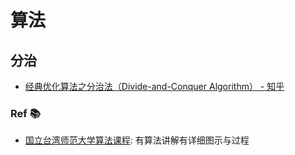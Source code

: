 # 算法

## 分治

* [经典优化算法之分治法（Divide-and-Conquer Algorithm） - 知乎](https://zhuanlan.zhihu.com/p/45986027)

### Ref 📚

* [国立台湾师范大学算法课程](https://web.ntnu.edu.tw/~algo/): 有算法讲解有详细图示与过程
